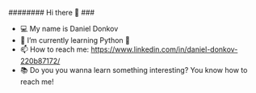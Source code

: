   ######## Hi there 👋 ###
- 💻 My name is Daniel Donkov
- 🌱 I’m currently learning Python 🐍
- 📫 How to reach me: https://www.linkedin.com/in/daniel-donkov-220b87172/
- 📚 Do you you wanna learn something interesting? You know how to reach me!
